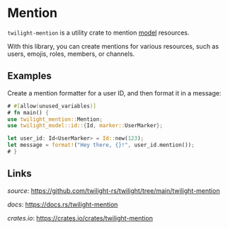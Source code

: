 # Mention

`twilight-mention` is a utility crate to mention [model] resources.

With this library, you can create mentions for various resources, such as users,
emojis, roles, members, or channels.

## Examples

Create a mention formatter for a user ID, and then format it in a message:

```rust
# #[allow(unused_variables)]
# fn main() {
use twilight_mention::Mention;
use twilight_model::id::{Id, marker::UserMarker};

let user_id: Id<UserMarker> = Id::new(123);
let message = format!("Hey there, {}!", user_id.mention());
# }
```

## Links

*source*: <https://github.com/twilight-rs/twilight/tree/main/twilight-mention>

*docs*: <https://docs.rs/twilight-mention>

*crates.io*: <https://crates.io/crates/twilight-mention>

[model]: ../section_1_model.html

